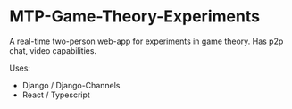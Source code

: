 # MTP-Game-Theory-Experiments

A real-time two-person web-app for experiments in game theory. Has p2p chat, video capabilities.

Uses:
* Django / Django-Channels
* React / Typescript

